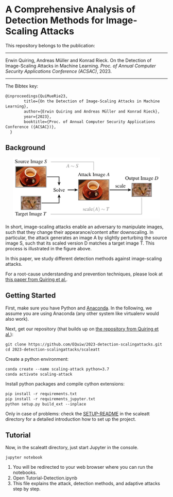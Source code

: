 # A Comprehensive Analysis of Detection Methods for Image-Scaling Attacks

This repository belongs to the publication:

---

Erwin Quiring, Andreas Müller and Konrad Rieck.
On the Detection of Image-Scaling Attacks in Machine Learning.
*Proc. of Annual Computer Security Applications Conference (ACSAC)*, 2023.

---

The Bibtex key:
```
@inproceedings{QuiMueRie23,
        title={On the Detection of Image-Scaling Attacks in Machine Learning},
        author={Erwin Quiring and Andreas Müller and Konrad Rieck},
        year={2023},
        booktitle={Proc. of Annual Computer Security Applications Conference ({ACSAC})},
  }
```


## Background
<p align="center">
<img src="./example.jpg" width="458" height="190" alt="Principle of image-scaling attacks" />
</p>

In short, image-scaling attacks enable an adversary to manipulate images, such
that they change their appearance/content after downscaling. In
particular, the attack generates an image A by slightly
perturbing the source image S, such that its scaled version D
matches a target image T. This process is illustrated in the figure above.

In this paper, we study different detection methods against image-scaling attacks.

For a root-cause understanding and prevention techniques, please look at [this paper from Quiring et al.](https://github.com/EQuiw/2019-scalingattack).

## Getting Started
First, make sure you have Python and [Anaconda](https://www.anaconda.com/download). 
In the following, we assume you are using Anaconda (any other system like virtualenv would also work). 

Next, get our repository (that builds up on [the repository from Quiring et al.](https://github.com/EQuiw/2019-scalingattack)):
```
git clone https://github.com/EQuiw/2023-detection-scalingattacks.git
cd 2023-detection-scalingattacks/scaleatt
``` 
Create a python environment:
```
conda create --name scaling-attack python=3.7
conda activate scaling-attack
```

Install python packages and compile cython extensions:
```
pip install -r requirements.txt
pip install -r requirements_jupyter.txt
python setup.py build_ext --inplace
```

Only in case of problems: check the [SETUP-README](./scaleatt/SETUP-README.md) in the scaleatt directory for a
detailed introduction how to set up the project.

## Tutorial
Now, in the scaleatt directory, just start Jupyter in the console.
```
jupyter notebook
```
1. You will be redirected to your web browser where you can run the notebooks.
2. Open Tutorial-Detection.ipynb
3. This file explains the attack, detection methods, and adaptive attacks step by step.



